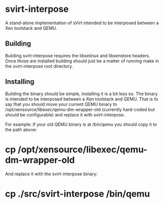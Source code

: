 svirt-interpose
===============

A stand-alone implementation of sVirt intended to be interposed between a Xen toolstack and QEMU.

Building
--------
Building svirt-interpose requires the libselinux and libxenstore headers.
Once those are installed building should just be a matter of running make in the svirt-interpose root directory.

Installing
----------
Building the binary should be simple, installing it is a bit less so.
The binary is intended to be interposed between a Xen toolstack and QEMU.
That is to say that you should move your current QEMU binary to /opt/xensource/libexec/qemu-dm-wrapper-old  (currently hard-coded but should be configurable) and replace it with svirt-interpose.

For example:
If your old QEMU binary is at /bin/qemu you should copy it to the path above:
# cp /opt/xensource/libexec/qemu-dm-wrapper-old
And replace it with the svirt-interpose binary:
# cp ./src/svirt-interpose /bin/qemu
